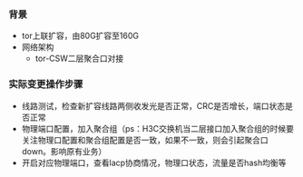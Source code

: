 ### 背景
- tor上联扩容，由80G扩容至160G
- 网络架构
   -  tor-CSW二层聚合口对接

### 实际变更操作步骤
- 线路测试，检查新扩容线路两侧收发光是否正常，CRC是否增长，端口状态是否正常
- 物理端口配置，加入聚合组（ps：H3C交换机当二层接口加入聚合组的时候要关注物理口配置和聚合组配置是否一致，如果不一致，则会引起聚合口down。影响原有业务）
- 开启对应物理端口，查看lacp协商情况，物理口状态，流量是否hash均衡等


